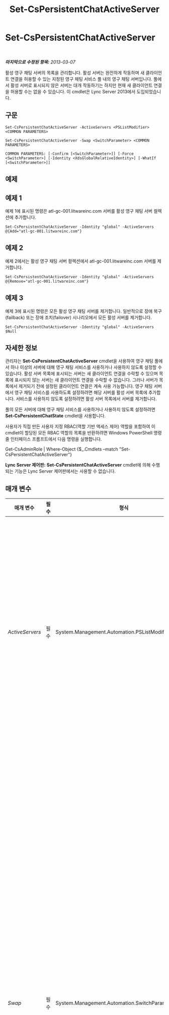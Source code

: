 ﻿---
title: Set-CsPersistentChatActiveServer
TOCTitle: Set-CsPersistentChatActiveServer
ms:assetid: 88c0af42-cb47-4c34-bf54-9c134dcbb843
ms:mtpsurl: https://technet.microsoft.com/ko-kr/library/JJ205065(v=OCS.15)
ms:contentKeyID: 49304292
ms.date: 08/10/2015
mtps_version: v=OCS.15
ms.translationtype: HT
---

# Set-CsPersistentChatActiveServer

 

_**마지막으로 수정된 항목:** 2013-03-07_

활성 영구 채팅 서버의 목록을 관리합니다. 활성 서버는 완전하게 작동하며 새 클라이언트 연결을 허용할 수 있는 지정된 영구 채팅 서비스 풀 내의 영구 채팅 서버입니다. 풀에서 활성 서버로 표시되지 않은 서버는 대개 작동하기는 하지만 현재 새 클라이언트 연결을 허용할 수는 없을 수 있습니다. 이 cmdlet은 Lync Server 2013에서 도입되었습니다.

## 구문

    Set-CsPersistentChatActiveServer -ActiveServers <PSListModifier> <COMMON PARAMETERS>

    Set-CsPersistentChatActiveServer -Swap <SwitchParameter> <COMMON PARAMETERS>

    COMMON PARAMETERS: [-Confirm [<SwitchParameter>]] [-Force <SwitchParameter>] [-Identity <XdsGlobalRelativeIdentity>] [-WhatIf [<SwitchParameter>]]

## 예제

## 예제 1

예제 1에 표시된 명령은 atl-gc-001.litwareinc.com 서버를 활성 영구 채팅 서버 컬렉션에 추가합니다.

    Set-CsPersistentChatActiveServer -Identity "global" -ActiveServers @{Add="atl-gc-001.litwareinc.com"}

## 예제 2

예제 2에서는 활성 영구 채팅 서버 컬렉션에서 atl-gc-001.litwareinc.com 서버를 제거합니다.

    Set-CsPersistentChatActiveServer -Identity "global" -ActiveServers @{Remove="atl-gc-001.litwareinc.com"}

## 예제 3

예제 3에 표시된 명령은 모든 활성 영구 채팅 서버를 제거합니다. 일반적으로 장애 복구(failback) 또는 장애 조치(failover) 시나리오에서 모든 활성 서버를 제거합니다.

    Set-CsPersistentChatActiveServer -Identity "global" -ActiveServers $Null

## 자세한 정보

관리자는 **Set-CsPersistentChatActiveServer** cmdlet을 사용하여 영구 채팅 풀에서 하나 이상의 서버에 대해 영구 채팅 서비스를 사용하거나 사용하지 않도록 설정할 수 있습니다. 활성 서버 목록에 표시되는 서버는 새 클라이언트 연결을 수락할 수 있으며 목록에 표시되지 않는 서버는 새 클라이언트 연결을 수락할 수 없습니다. 그러나 서버가 목록에서 제거되기 전에 설정된 클라이언트 연결은 계속 사용 가능합니다. 영구 채팅 서버에서 영구 채팅 서비스를 사용하도록 설정하려면 해당 서버를 활성 서버 목록에 추가합니다. 서비스를 사용하지 않도록 설정하려면 활성 서버 목록에서 서버를 제거합니다.

풀의 모든 서버에 대해 영구 채팅 서비스를 사용하거나 사용하지 않도록 설정하려면 **Set-CsPersistentChatState** cmdlet을 사용합니다.

사용자가 직접 만든 사용자 지정 RBAC(역할 기반 액세스 제어) 역할을 포함하여 이 cmdlet이 할당된 모든 RBAC 역할의 목록을 반환하려면 Windows PowerShell 명령줄 인터페이스 프롬프트에서 다음 명령을 실행합니다.

Get-CsAdminRole | Where-Object {$\_.Cmdlets –match "Set-CsPersistentChatActiveServer"}

**Lync Server 제어판:** **Set-CsPersistentChatActiveServer** cmdlet에 의해 수행되는 기능은 Lync Server 제어판에서는 사용할 수 없습니다.

## 매개 변수


<table>
<colgroup>
<col style="width: 25%" />
<col style="width: 25%" />
<col style="width: 25%" />
<col style="width: 25%" />
</colgroup>
<thead>
<tr class="header">
<th>매개 변수</th>
<th>필수</th>
<th>형식</th>
<th>설명</th>
</tr>
</thead>
<tbody>
<tr class="odd">
<td><p><em>ActiveServers</em></p></td>
<td><p>필수</p></td>
<td><p>System.Management.Automation.PSListModifier</p></td>
<td><p>활성 영구 채팅 서버를 나타내는 정규화된 도메인 이름의 컬렉션입니다.</p></td>
</tr>
<tr class="even">
<td><p><em>Swap</em></p></td>
<td><p>필수</p></td>
<td><p>System.Management.Automation.SwitchParameter</p></td>
<td><p>이 매개 변수를 지정하면 지정된 풀의 모든 영구 채팅 서버에 대해 활성 상태를 전환합니다. 즉, 활성 서버는 비활성으로 표시되고 비활성 서버는 활성으로 표시됩니다.</p></td>
</tr>
<tr class="odd">
<td><p><em>Confirm</em></p></td>
<td><p>선택</p></td>
<td><p>System.Management.Automation.SwitchParameter</p></td>
<td><p>명령을 실행하기 전에 확인 메시지를 표시합니다.</p></td>
</tr>
<tr class="even">
<td><p><em>Force</em></p></td>
<td><p>선택</p></td>
<td><p>System.Management.Automation.SwitchParameter</p></td>
<td><p>명령을 실행할 때 발생할 수 있는 심각하지 않은 오류 메시지를 표시하지 않습니다.</p></td>
</tr>
<tr class="odd">
<td><p><em>Identity</em></p></td>
<td><p>필수</p></td>
<td><p>Microsoft.Rtc.Management.Xds.XdsGlobalRelativeIdentity</p></td>
<td><p>활성 서버 컬렉션의 고유 ID입니다. 영구 채팅 서버에 대해서는 전역 컬렉션을 하나만 사용할 수 있습니다.</p></td>
</tr>
<tr class="even">
<td><p><em>WhatIf</em></p></td>
<td><p>선택</p></td>
<td><p>System.Management.Automation.SwitchParameter</p></td>
<td><p>명령을 실제로 실행하지 않고도 명령이 실행될 경우 발생할 수 있는 현상을 설명합니다.</p></td>
</tr>
</tbody>
</table>


## 입력 형식

없음. **Set-CsPersistentChatActiveServer** cmdlet은 파이프라인된 입력을 허용하지 않습니다.

## 반환 형식

없음.

## 참고 항목

#### 기타 리소스

[Set-CsPersistentChatState](set-cspersistentchatstate.md)

